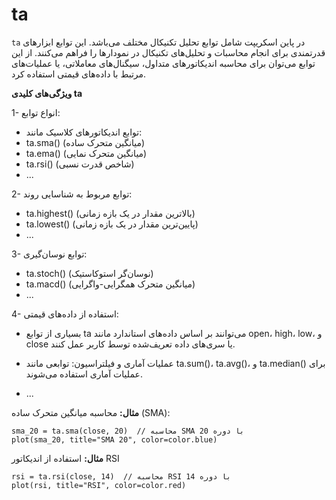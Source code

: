 # ta

`ta` در پاین اسکریپت شامل توابع تحلیل تکنیکال مختلف می‌باشد. این توابع ابزارهای قدرتمندی برای انجام محاسبات و تحلیل‌های تکنیکال در نمودارها را فراهم می‌کنند. از این توابع می‌توان برای محاسبه اندیکاتورهای متداول، سیگنال‌های معاملاتی، یا عملیات‌های مرتبط با داده‌های قیمتی استفاده کرد.

**ویژگی‌های کلیدی ta**

1-  انواع توابع:

- توابع اندیکاتورهای کلاسیک مانند:
- ta.sma() (میانگین متحرک ساده)
- ta.ema() (میانگین متحرک نمایی)
- ta.rsi() (شاخص قدرت نسبی)
- ...


2- توابع مربوط به شناسایی روند:

- ta.highest() (بالاترین مقدار در یک بازه زمانی)
- ta.lowest() (پایین‌ترین مقدار در یک بازه زمانی)
- ...

3- توابع نوسان‌گیری:

- ta.stoch() (نوسان‌گر استوکاستیک)
- ta.macd() (میانگین متحرک همگرایی-واگرایی)
- ...


4- استفاده از داده‌های قیمتی:

- بسیاری از توابع ta می‌توانند بر اساس داده‌های استاندارد مانند open، high، low، و close یا سری‌های داده تعریف‌شده توسط کاربر عمل کنند.

- عملیات آماری و فیلتراسیون:
        توابعی مانند ta.sum()، ta.avg()، و ta.median() برای عملیات آماری استفاده می‌شوند.
- ...

**مثال:**
محاسبه میانگین متحرک ساده (SMA):

```pine
sma_20 = ta.sma(close, 20)  // محاسبه SMA با دوره 20
plot(sma_20, title="SMA 20", color=color.blue)

```

**مثال:** استفاده از اندیکاتور RSI

```pine
rsi = ta.rsi(close, 14)  // محاسبه RSI با دوره 14
plot(rsi, title="RSI", color=color.red)


```
